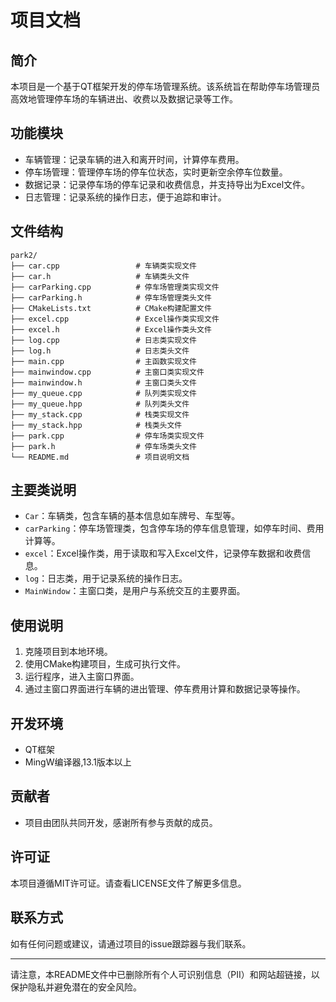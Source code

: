 # 项目文档

## 简介
本项目是一个基于QT框架开发的停车场管理系统。该系统旨在帮助停车场管理员高效地管理停车场的车辆进出、收费以及数据记录等工作。

## 功能模块
- 车辆管理：记录车辆的进入和离开时间，计算停车费用。
- 停车场管理：管理停车场的停车位状态，实时更新空余停车位数量。
- 数据记录：记录停车场的停车记录和收费信息，并支持导出为Excel文件。
- 日志管理：记录系统的操作日志，便于追踪和审计。

## 文件结构
```
park2/
├── car.cpp                 # 车辆类实现文件
├── car.h                   # 车辆类头文件
├── carParking.cpp          # 停车场管理类实现文件
├── carParking.h            # 停车场管理类头文件
├── CMakeLists.txt          # CMake构建配置文件
├── excel.cpp               # Excel操作类实现文件
├── excel.h                 # Excel操作类头文件
├── log.cpp                 # 日志类实现文件
├── log.h                   # 日志类头文件
├── main.cpp                # 主函数实现文件
├── mainwindow.cpp          # 主窗口类实现文件
├── mainwindow.h            # 主窗口类头文件
├── my_queue.cpp            # 队列类实现文件
├── my_queue.hpp            # 队列类头文件
├── my_stack.cpp            # 栈类实现文件
├── my_stack.hpp            # 栈类头文件
├── park.cpp                # 停车场类实现文件
├── park.h                  # 停车场类头文件
└── README.md               # 项目说明文档
```

## 主要类说明
- `Car`：车辆类，包含车辆的基本信息如车牌号、车型等。
- `carParking`：停车场管理类，包含停车场的停车信息管理，如停车时间、费用计算等。
- `excel`：Excel操作类，用于读取和写入Excel文件，记录停车数据和收费信息。
- `log`：日志类，用于记录系统的操作日志。
- `MainWindow`：主窗口类，是用户与系统交互的主要界面。

## 使用说明
1. 克隆项目到本地环境。
2. 使用CMake构建项目，生成可执行文件。
3. 运行程序，进入主窗口界面。
4. 通过主窗口界面进行车辆的进出管理、停车费用计算和数据记录等操作。

## 开发环境
- QT框架
- MingW编译器,13.1版本以上

## 贡献者
- 项目由团队共同开发，感谢所有参与贡献的成员。

## 许可证
本项目遵循MIT许可证。请查看LICENSE文件了解更多信息。

## 联系方式
如有任何问题或建议，请通过项目的issue跟踪器与我们联系。

---

请注意，本README文件中已删除所有个人可识别信息（PII）和网站超链接，以保护隐私并避免潜在的安全风险。